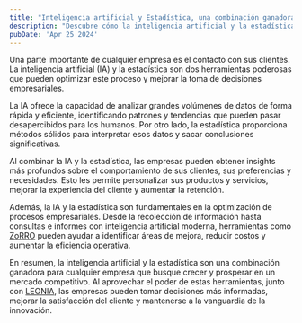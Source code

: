 ```yaml
---
title: "Inteligencia artificial y Estadística, una combinación ganadora"
description: "Descubre cómo la inteligencia artificial y la estadística pueden hacer crecer tu negocio."
pubDate: 'Apr 25 2024'
---
```


Una parte importante de cualquier empresa es el contacto con sus clientes. La inteligencia artificial (IA) y la estadística son dos herramientas poderosas que pueden optimizar este proceso y mejorar la toma de decisiones empresariales.

La IA ofrece la capacidad de analizar grandes volúmenes de datos de forma rápida y eficiente, identificando patrones y tendencias que pueden pasar desapercibidos para los humanos. Por otro lado, la estadística proporciona métodos sólidos para interpretar esos datos y sacar conclusiones significativas.

Al combinar la IA y la estadística, las empresas pueden obtener insights más profundos sobre el comportamiento de sus clientes, sus preferencias y necesidades. Esto les permite personalizar sus productos y servicios, mejorar la experiencia del cliente y aumentar la retención.

Además, la IA y la estadística son fundamentales en la optimización de procesos empresariales. Desde la recolección de información hasta consultas e informes con inteligencia artificial moderna, herramientas como [ZoRRO](https://zorro.leonia.com.co/) pueden ayudar a identificar áreas de mejora, reducir costos y aumentar la eficiencia operativa.

En resumen, la inteligencia artificial y la estadística son una combinación ganadora para cualquier empresa que busque crecer y prosperar en un mercado competitivo. Al aprovechar el poder de estas herramientas, junto con [LEONIA](https://leonia.com.co/), las empresas pueden tomar decisiones más informadas, mejorar la satisfacción del cliente y mantenerse a la vanguardia de la innovación.